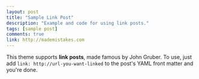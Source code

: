 ```yaml
---
layout: post
title: "Sample Link Post"
description: "Example and code for using link posts."
tags: [sample post]
comments: true
link: http://mademistakes.com  
---
```


This theme supports **link posts**, made famous by John Gruber. To use, just add `link: http://url-you-want-linked` to the post's YAML front matter and you're done.